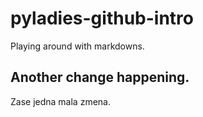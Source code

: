 # pyladies-github-intro
Playing around with markdowns.

## Another change happening.


Zase jedna mala zmena.

